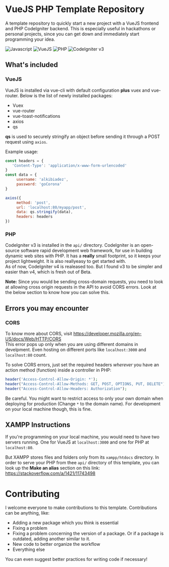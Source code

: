 # VueJS PHP Template Repository
A template repository to quickly start a new project with a VueJS frontend and PHP CodeIgniter backend. This is especially useful in hackathons or personal projects, since you can get down and immediately start programming your idea.

   ![Javascript](https://img.shields.io/badge/Frontend-Javascript-yellow)
   ![VueJS](https://img.shields.io/badge/Frontend-VueJS-brightgreen)
   ![PHP](https://img.shields.io/badge/Backend-PHP-blue)
   ![CodeIgniter v3](https://img.shields.io/badge/Backend-CodeIgniter%20v3-orange)

## What's included
### VueJS
VueJS is installed via vue-cli with default configuration **plus** vuex and vue-router.
Below is the list of newly installed packages:
  * Vuex
  * vue-router
  * vue-toast-notifications
  * axios
  * qs

   __qs__ is used to securely stringify an object before sending it through a POST request using `axios`.
   
   Example usage:
   ```javascript
const headers = {
      'Content-Type': 'application/x-www-form-urlencoded'
}
const data = {
        username: 'alkibiadez',
        password: 'goCorona'
}

axios({
        method: 'post',
        url: 'localhost:80/myapp/post',
        data: qs.stringify(data),
        headers: headers
})
   ```
   
### PHP

   CodeIgniter v3 is installed in the `api/` directory. CodeIgniter is an open-source software rapid development web framework, for use in building dynamic web sites with PHP. It has a **really** small footprint, so it keeps your project lightweight. It is also reallyeasy to get started with.  
   As of now, CodeIgniter v4 is realeased too. But I found v3 to be simpler and easier than v4, which is fresh out of Beta.

   **Note:** Since you would be sending cross-domain requests, you need to look at allowing cross origin requests in the API to avoid CORS errors. Look at the below section to know how you can solve this.

## Errors you may encounter
### CORS
To know more about CORS, visit https://developer.mozilla.org/en-US/docs/Web/HTTP/CORS  
This error pops up only when you are using different domains in develpment. Even hosting on different ports like `localhost:3000` and `localhost:80` count.

To solve CORS errors, just set the required headers _wherever_ you have an action method (function) inside a controller in PHP:
```php
header('Access-Control-Allow-Origin: *');
header("Access-Control-Allow-Methods: GET, POST, OPTIONS, PUT, DELETE");
header("Access-Control-Allow-Headers: Authorization");
```
Be careful. You might want to restrict access to only your own domain when deploying for production (Change `*` to the domain name). For development on your local machine though, this is fine.
 
## XAMPP Instructions
   If you're programming on your local machine, you would need to have two servers running. One for VueJS at `localhost:3000` and one for PHP at `localhost:80`.  
   
   But XAMPP stores files and folders only from its `xampp/htdocs` directory. In order to serve your PHP from thee `api/` directory of this template, you can look up the __Make an alias__ section on this link: https://stackoverflow.com/a/1421/11743498  
 
# Contributing
I welcome everyone to make contributions to this template. Contributions can be anything, like:  
   * Adding a new package which you think is essential
   * Fixing a problem
   * Fixing a problem concerning the version of a package. Or if a package is outdated, adding another similar to it.
   * New code to better organize the workflow
   * Everything else

You can even suggest better practices for writing code if necessary!
   
